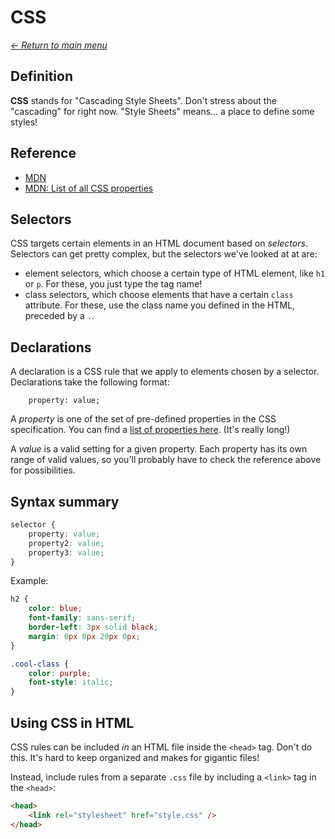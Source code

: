 # CSS

_[<- Return to main menu](README.md#contents)_

## Definition

**CSS** stands for "Cascading Style Sheets". Don't stress about the "cascading" for right now. "Style Sheets" means... a place to define some styles!

## Reference

- [MDN](https://developer.mozilla.org/en-US/docs/Web/CSS)
- [MDN: List of all CSS properties](https://developer.mozilla.org/en-US/docs/Web/CSS/Reference#index)

## Selectors

CSS targets certain elements in an HTML document based on _selectors_. Selectors can get pretty complex, but the selectors we've looked at at are:

- element selectors, which choose a certain type of HTML element, like `h1` or `p`. For these, you just type the tag name!
- class selectors, which choose elements that have a certain `class` attribute. For these, use the class name you defined in the HTML, preceded by a `.`.

## Declarations

A declaration is a CSS rule that we apply to elements chosen by a selector. Declarations take the following format:

```
    property: value;
```

A *property* is one of the set of pre-defined properties in the CSS specification. You can find a [list of properties here](https://developer.mozilla.org/en-US/docs/Web/CSS/CSS_Properties_Reference). (It's really long!)

A *value* is a valid setting for a given property. Each property has its own range of valid values, so you'll probably have to check the reference above for possibilities.

## Syntax summary

```css
selector {
    property: value;
    property2: value;
    property3: value;
}
```

Example:
```css
h2 {
    color: blue;
    font-family: sans-serif;
    border-left: 3px solid black;
    margin: 0px 0px 20px 0px;
}

.cool-class {
    color: purple;
    font-style: italic;
}
```

## Using CSS in HTML

CSS rules can be included _in_ an HTML file inside the `<head>` tag. Don't do this. It's hard to keep organized and makes for gigantic files!

Instead, include rules from a separate `.css` file by including a `<link>` tag in the `<head>`:
```html
<head>
    <link rel="stylesheet" href="style.css" />
</head>
```
